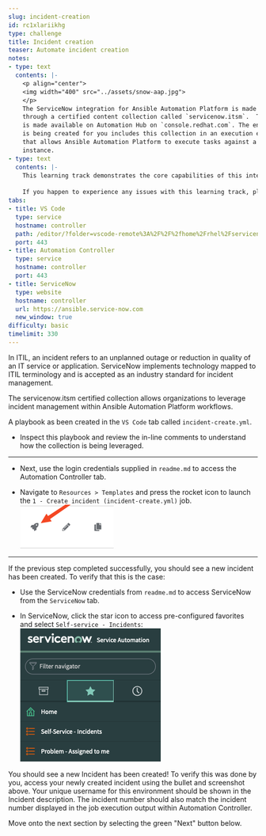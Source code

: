 ```yaml
---
slug: incident-creation
id: rc1xlariikhg
type: challenge
title: Incident creation
teaser: Automate incident creation
notes:
- type: text
  contents: |-
    <p align="center">
    <img width="400" src="../assets/snow-aap.jpg">
    </p>
    The ServiceNow integration for Ansible Automation Platform is made possible
    through a certified content collection called `servicenow.itsm`.  This collection
    is made available on Automation Hub on `console.redhat.com`. The environment that
    is being created for you includes this collection in an execution environment
    that allows Ansible Automation Platform to execute tasks against a ServiceNow
    instance.
- type: text
  contents: |-
    This learning track demonstrates the core capabilities of this integration.

    If you happen to experience any issues with this learning track, please create a new issue on the Github page for this project: https://github.com/ansible/instruqt/issues
tabs:
- title: VS Code
  type: service
  hostname: controller
  path: /editor/?folder=vscode-remote%3A%2F%2F%2fhome%2Frhel%2Fservicenow_project
  port: 443
- title: Automation Controller
  type: service
  hostname: controller
  port: 443
- title: ServiceNow
  type: website
  hostname: controller
  url: https://ansible.service-now.com
  new_window: true
difficulty: basic
timelimit: 330
---
```

In ITIL, an incident refers to an unplanned outage or reduction in quality of an IT service or application. ServiceNow implements technology mapped to ITIL terminology and is accepted as an industry standard for incident management.

The servicenow.itsm certified collection allows organizations to leverage incident management within Ansible Automation Platform workflows.

A playbook as been created in the `VS Code` tab called `incident-create.yml`.
- Inspect this playbook and review the in-line comments to understand how the collection is being leveraged.
---

- Next, use the login credentials supplied in `readme.md` to access the Automation Controller tab.

- Navigate to `Resources > Templates` and press the rocket icon to launch the `1 - Create incident (incident-create.yml)` job.
![launch job icon](../assets/launch-icon.png)

---

If the previous step completed successfully, you should see a new incident has been created. To verify that this is the case:
- Use the ServiceNow credentials from `readme.md` to access ServiceNow from the `ServiceNow` tab.

- In ServiceNow, click the star icon to access pre-configured favorites and select `Self-service - Incidents`:
![servicenow screenshot](../assets/snow-star.png)


You should see a new Incident has been created! To verify this was done by you, access your newly created incident using the bullet and screenshot above. Your unique username for this environment should be shown in the Incident description. The incident number should also match the incident number displayed in the job execution output within Automation Controller.

Move onto the next section by selecting the green "Next" button below.